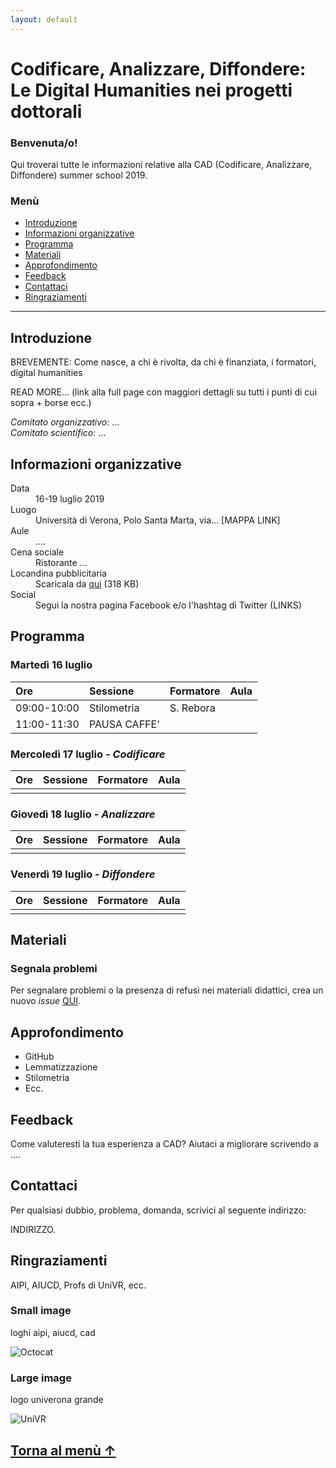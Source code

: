 ```yaml
---
layout: default
---
```


# Codificare, Analizzare, Diffondere: <br />Le Digital Humanities nei progetti dottorali

### Benvenuta/o!
Qui troverai tutte le informazioni relative alla CAD (Codificare, Analizzare, Diffondere) summer school 2019. 


### Menù

* [Introduzione](#introduzione)
* [Informazioni organizzative](#informazioni-organizzative)
* [Programma](#programma)
* [Materiali](#materiali)
* [Approfondimento](#approfondimento)
* [Feedback](#feedback)
* [Contattaci](#contattaci)
* [Ringraziamenti](#ringraziamenti)

* * * 


## Introduzione

BREVEMENTE: Come nasce, a chi è rivolta, da chi è finanziata, i formatori, digital humanities 

READ MORE... (link alla full page con maggiori dettagli su tutti i punti di cui sopra + borse ecc.)

*Comitato organizzativo*: ... <br />
*Comitato scientifico*: ...


## Informazioni organizzative

<dl>
<dt>Data</dt>
<dd>16-19 luglio 2019</dd>
<dt>Luogo</dt>
<dd>Università di Verona, Polo Santa Marta, via... [MAPPA LINK]</dd>
<dt>Aule</dt>
<dd>....</dd>
<dt>Cena sociale</dt>
<dd>Ristorante ...</dd>
<dt>Locandina pubblicitaria</dt>
<dd>Scaricala da <a href="https://github.com/CADottorato/sito/blob/master/assets/img/CAD-locandina.jpg" target="_blank" title="Opens in new tab">qui</a> (318 KB)</dd>
<dt>Social</dt>
<dd>Segui la nostra pagina Facebook e/o l'hashtag di Twitter (LINKS)</dd>
</dl>



## Programma

### Martedì 16 luglio

| Ore          | Sessione          | Formatore  | Aula |
|:-------------|:------------------|:-----------|:-----|
| 09:00-10:00  | Stilometria       | S. Rebora  |      |
| 11:00-11:30  | PAUSA CAFFE'      |            |      |


### Mercoledì 17 luglio - *Codificare*


| Ore          | Sessione          | Formatore    | Aula |
|:-------------|:----------------|:---------------|:-----|
|              |                 |                |      |


### Giovedì 18 luglio - *Analizzare*

| Ore       | Sessione         | Formatore | Aula   |
|:----------|:-----------------|:----------|:-------|
|           |                  |           |        |


### Venerdì 19 luglio - *Diffondere*

| Ore        | Sessione        | Formatore | Aula |
|:-----------|:----------------|:----------|:-----|
|            |                 |           |      |

## Materiali


### Segnala problemi

Per segnalare problemi o la presenza di refusi nei materiali didattici, crea un nuovo *issue* [QUI](https://github.com/CADottorato/materiali/issues).


## Approfondimento

* GitHub
* Lemmatizzazione
* Stilometria
* Ecc.

## Feedback

Come valuteresti la tua esperienza a CAD?
Aiutaci a migliorare scrivendo a ....


## Contattaci

Per qualsiasi dubbio, problema, domanda, scrivici al seguente indirizzo:

INDIRIZZO.


## Ringraziamenti

AIPI, AIUCD, Profs di UniVR, ecc.




### Small image

loghi aipi, aiucd, cad

![Octocat](https://assets-cdn.github.com/images/icons/emoji/octocat.png)

### Large image

logo univerona grande

![UniVR](https://github.com/CADottorato/sito/blob/master/assets/img/logo-univr.png)


## [Torna al menù &uarr;](#menu)

<!--

Text can be ~~strikethrough~~.

[Link to another page](./another-page.html).



```js
// Javascript code with syntax highlighting.
var fun = function lang(l) {
  dateformat.i18n = require('./lang/' + l)
  return true;
}
```

```ruby
# Ruby code with syntax highlighting
GitHubPages::Dependencies.gems.each do |gem, version|
  s.add_dependency(gem, "= #{version}")
end
```-->
